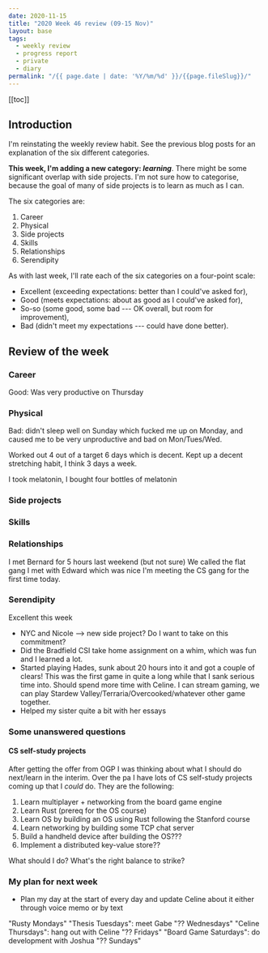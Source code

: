 ```yaml
---
date: 2020-11-15
title: "2020 Week 46 review (09-15 Nov)"
layout: base
tags:
  - weekly review
  - progress report
  - private
  - diary
permalink: "/{{ page.date | date: '%Y/%m/%d' }}/{{page.fileSlug}}/" 
---
```


<div class = "toc">

[[toc]]

</div>

## Introduction

I'm reinstating the weekly review habit. See the previous blog posts for
an explanation of the six different categories.

**This week, I'm adding a new category: _learning_**. 
There might be some significant overlap with side projects.
I'm not sure how to categorise, because the goal of many of side projects
is to learn as much as I can.

The six categories are:

1. Career
2. Physical
3. Side projects
4. Skills
5. Relationships
6. Serendipity

As with last week, I'll rate each of the six categories on a four-point scale:

- Excellent (exceeding expectations: better than I could've asked
  for),
- Good (meets expectations: about as good as I could've asked for),
- So-so (some good, some bad --- OK overall, but room for
  improvement),
- Bad (didn't meet my expectations --- could have done better).

## Review of the week

### Career

Good:
Was very productive on Thursday

### Physical

Bad: didn't sleep well on Sunday which fucked me up on Monday, and caused me to
be very unproductive and bad on Mon/Tues/Wed.

Worked out 4 out of a target 6 days which is decent. 
Kept up a decent stretching habit, I think 3 days a week. 

I took melatonin, I bought four bottles of melatonin

### Side projects



### Skills

### Relationships

I met Bernard for 5 hours last weekend (but not sure)
We called the flat gang
I met with Edward which was nice
I'm meeting the CS gang for the first time today.

### Serendipity

Excellent this week

- NYC and Nicole --> new side project? Do I want to take on this commitment?
- Did the Bradfield CSI take home assignment on a whim, which was fun and I
  learned a lot. 
- Started playing Hades, sunk about 20 hours into it and got a couple of clears!
This was the first game in quite a long while that I sank serious time into.
Should spend more time with Celine. I can stream gaming, 
we can play Stardew Valley/Terraria/Overcooked/whatever other game together.
- Helped my sister quite a bit with her essays 

### Some unanswered questions

#### CS self-study projects

After getting the offer from OGP I was thinking about what I should do
next/learn in the interim.
Over the pa
I have lots of CS self-study projects coming up that I *could* do.
They are the following:

1. Learn multiplayer + networking from the board game engine
2. Learn Rust (prereq for the OS course)
3. Learn OS by building an OS using Rust following the Stanford course
4. Learn networking by building some TCP chat server
5. Build a handheld device after building the OS???
6. Implement a distributed key-value store??

What should I do? What's the right balance to strike?

### My plan for next week

- Plan my day at the start of every day and update Celine about it
either through voice memo or by text

"Rusty Mondays"
"Thesis Tuesdays": meet Gabe
"?? Wednesdays"
"Celine Thursdays": hang out with Celine
"?? Fridays"
"Board Game Saturdays": do development with Joshua
"?? Sundays"
